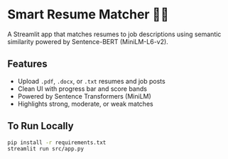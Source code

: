 # Smart Resume Matcher 💼🤖

A Streamlit app that matches resumes to job descriptions using semantic similarity powered by Sentence-BERT (MiniLM-L6-v2).

## Features
- Upload `.pdf`, `.docx`, or `.txt` resumes and job posts
- Clean UI with progress bar and score bands
- Powered by Sentence Transformers (MiniLM)
- Highlights strong, moderate, or weak matches

## To Run Locally
```bash
pip install -r requirements.txt
streamlit run src/app.py
